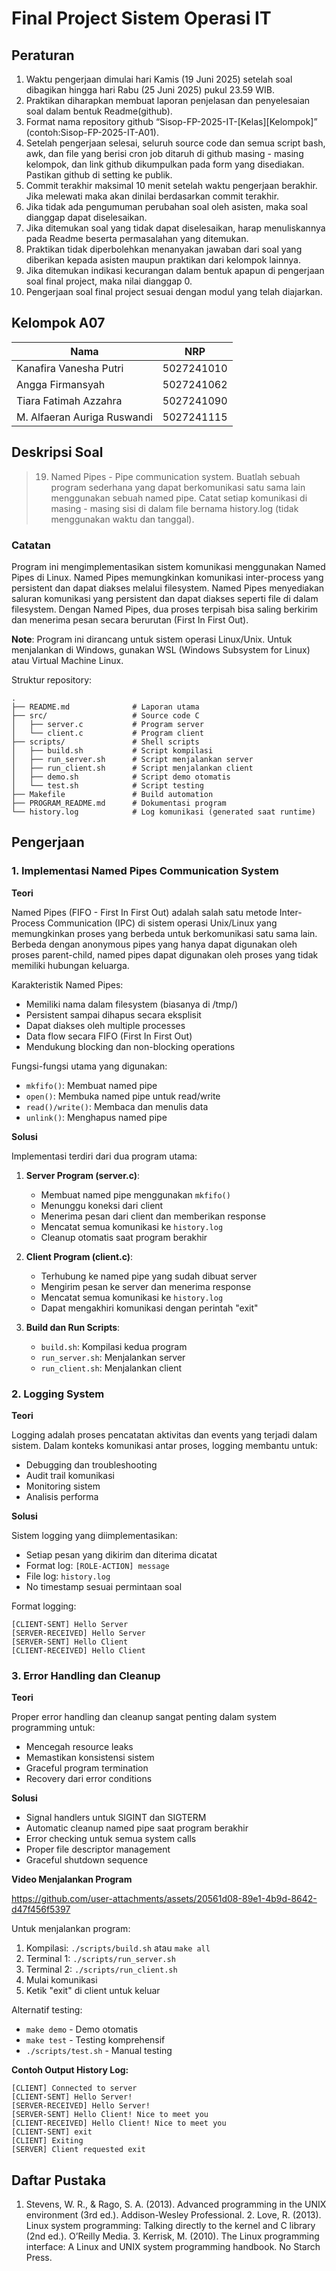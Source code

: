 # Final Project Sistem Operasi IT

## Peraturan
1. Waktu pengerjaan dimulai hari Kamis (19 Juni 2025) setelah soal dibagikan hingga hari Rabu (25 Juni 2025) pukul 23.59 WIB.
2. Praktikan diharapkan membuat laporan penjelasan dan penyelesaian soal dalam bentuk Readme(github).
3. Format nama repository github “Sisop-FP-2025-IT-[Kelas][Kelompok]” (contoh:Sisop-FP-2025-IT-A01).
4. Setelah pengerjaan selesai, seluruh source code dan semua script bash, awk, dan file yang berisi cron job ditaruh di github masing - masing kelompok, dan link github dikumpulkan pada form yang disediakan. Pastikan github di setting ke publik.
5. Commit terakhir maksimal 10 menit setelah waktu pengerjaan berakhir. Jika melewati maka akan dinilai berdasarkan commit terakhir.
6. Jika tidak ada pengumuman perubahan soal oleh asisten, maka soal dianggap dapat diselesaikan.
7. Jika ditemukan soal yang tidak dapat diselesaikan, harap menuliskannya pada Readme beserta permasalahan yang ditemukan.
8. Praktikan tidak diperbolehkan menanyakan jawaban dari soal yang diberikan kepada asisten maupun praktikan dari kelompok lainnya.
9. Jika ditemukan indikasi kecurangan dalam bentuk apapun di pengerjaan soal final project, maka nilai dianggap 0.
10. Pengerjaan soal final project sesuai dengan modul yang telah diajarkan.

## Kelompok A07

Nama | NRP
--- | ---
Kanafira Vanesha Putri | 5027241010
Angga Firmansyah | 5027241062
Tiara Fatimah Azzahra | 5027241090
M. Alfaeran Auriga Ruswandi | 5027241115  

## Deskripsi Soal

> 19. Named Pipes - Pipe communication system.
Buatlah sebuah program sederhana yang dapat berkomunikasi satu sama lain menggunakan sebuah named pipe. Catat setiap komunikasi di masing - masing sisi di dalam file bernama history.log (tidak menggunakan waktu dan tanggal). 


### Catatan

Program ini mengimplementasikan sistem komunikasi menggunakan Named Pipes di Linux. Named Pipes memungkinkan komunikasi inter-process yang persistent dan dapat diakses melalui filesystem.
 Named Pipes menyediakan saluran komunikasi yang persistent dan dapat diakses seperti file di dalam filesystem. Dengan Named Pipes, dua proses terpisah bisa saling berkirim dan menerima pesan secara berurutan (First In First Out).


**Note**: Program ini dirancang untuk sistem operasi Linux/Unix. Untuk menjalankan di Windows, gunakan WSL (Windows Subsystem for Linux) atau Virtual Machine Linux.

Struktur repository:
```
.
├── README.md              # Laporan utama
├── src/                   # Source code C
│   ├── server.c           # Program server
│   └── client.c           # Program client  
├── scripts/               # Shell scripts
│   ├── build.sh           # Script kompilasi
│   ├── run_server.sh      # Script menjalankan server
│   ├── run_client.sh      # Script menjalankan client
│   ├── demo.sh            # Script demo otomatis
│   └── test.sh            # Script testing
├── Makefile               # Build automation
├── PROGRAM_README.md      # Dokumentasi program
└── history.log            # Log komunikasi (generated saat runtime)
```

## Pengerjaan

### 1. Implementasi Named Pipes Communication System

**Teori**

Named Pipes (FIFO - First In First Out) adalah salah satu metode Inter-Process Communication (IPC) di sistem operasi Unix/Linux yang memungkinkan proses yang berbeda untuk berkomunikasi satu sama lain. Berbeda dengan anonymous pipes yang hanya dapat digunakan oleh proses parent-child, named pipes dapat digunakan oleh proses yang tidak memiliki hubungan keluarga.

Karakteristik Named Pipes:
- Memiliki nama dalam filesystem (biasanya di /tmp/)
- Persistent sampai dihapus secara eksplisit
- Dapat diakses oleh multiple processes
- Data flow secara FIFO (First In First Out)
- Mendukung blocking dan non-blocking operations

Fungsi-fungsi utama yang digunakan:
- `mkfifo()`: Membuat named pipe
- `open()`: Membuka named pipe untuk read/write
- `read()/write()`: Membaca dan menulis data
- `unlink()`: Menghapus named pipe

**Solusi**

Implementasi terdiri dari dua program utama:

1. **Server Program (server.c)**:
   - Membuat named pipe menggunakan `mkfifo()`
   - Menunggu koneksi dari client
   - Menerima pesan dari client dan memberikan response
   - Mencatat semua komunikasi ke `history.log`
   - Cleanup otomatis saat program berakhir

2. **Client Program (client.c)**:
   - Terhubung ke named pipe yang sudah dibuat server
   - Mengirim pesan ke server dan menerima response
   - Mencatat semua komunikasi ke `history.log`
   - Dapat mengakhiri komunikasi dengan perintah "exit"

3. **Build dan Run Scripts**:
   - `build.sh`: Kompilasi kedua program
   - `run_server.sh`: Menjalankan server
   - `run_client.sh`: Menjalankan client

### 2. Logging System

**Teori**

Logging adalah proses pencatatan aktivitas dan events yang terjadi dalam sistem. Dalam konteks komunikasi antar proses, logging membantu untuk:
- Debugging dan troubleshooting
- Audit trail komunikasi
- Monitoring sistem
- Analisis performa

**Solusi**

Sistem logging yang diimplementasikan:
- Setiap pesan yang dikirim dan diterima dicatat
- Format log: `[ROLE-ACTION] message`
- File log: `history.log`
- No timestamp sesuai permintaan soal

Format logging:
```
[CLIENT-SENT] Hello Server
[SERVER-RECEIVED] Hello Server
[SERVER-SENT] Hello Client
[CLIENT-RECEIVED] Hello Client
```

### 3. Error Handling dan Cleanup

**Teori**

Proper error handling dan cleanup sangat penting dalam system programming untuk:
- Mencegah resource leaks
- Memastikan konsistensi sistem
- Graceful program termination
- Recovery dari error conditions

**Solusi**

- Signal handlers untuk SIGINT dan SIGTERM
- Automatic cleanup named pipe saat program berakhir
- Error checking untuk semua system calls
- Proper file descriptor management
- Graceful shutdown sequence

**Video Menjalankan Program**




https://github.com/user-attachments/assets/20561d08-89e1-4b9d-8642-d47f456f5397




Untuk menjalankan program:

1. Kompilasi: `./scripts/build.sh` atau `make all`
2. Terminal 1: `./scripts/run_server.sh`
3. Terminal 2: `./scripts/run_client.sh`
4. Mulai komunikasi
5. Ketik "exit" di client untuk keluar

Alternatif testing:
- `make demo` - Demo otomatis
- `make test` - Testing komprehensif
- `./scripts/test.sh` - Manual testing

**Contoh Output History Log:**
```log
[CLIENT] Connected to server
[CLIENT-SENT] Hello Server!
[SERVER-RECEIVED] Hello Server!
[SERVER-SENT] Hello Client! Nice to meet you
[CLIENT-RECEIVED] Hello Client! Nice to meet you
[CLIENT-SENT] exit
[CLIENT] Exiting
[SERVER] Client requested exit
```

## Daftar Pustaka

1.	Stevens, W. R., & Rago, S. A. (2013). Advanced programming in the UNIX environment (3rd ed.). Addison-Wesley Professional.
	2.	Love, R. (2013). Linux system programming: Talking directly to the kernel and C library (2nd ed.). O’Reilly Media.
	3.	Kerrisk, M. (2010). The Linux programming interface: A Linux and UNIX system programming handbook. No Starch Press.
